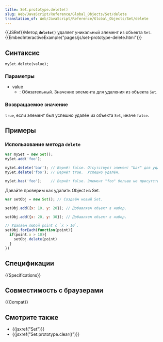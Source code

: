 ```yaml
---
title: Set.prototype.delete()
slug: Web/JavaScript/Reference/Global_Objects/Set/delete
translation_of: Web/JavaScript/Reference/Global_Objects/Set/delete
---
```


{{JSRef}}Метод **`delete()`** удаляет уникальный элемент из объекта `Set`.{{EmbedInteractiveExample("pages/js/set-prototype-delete.html")}}

## Синтаксис

```
mySet.delete(value);
```

### Параметры

- value
  - : Обязательный. Значение элемента для удаления из объекта `Set`.

### Возвращаемое значение

`true`, если элемент был успешно удалён из объекта `Set`, иначе `false`.

## Примеры

### Использование метода `delete`

```js
var mySet = new Set();
mySet.add('foo');

mySet.delete('bar'); // Вернёт false. Отсутствует элемент "bar" для удаления.
mySet.delete('foo'); // Вернёт true.  Успешно удалён.

mySet.has('foo');    // Вернёт false. Элемент "foo" больше не присутствует.
```

Давайте проверим как удалить Object из Set.

```js
var setObj = new Set(); // Создаём новый Set.

setObj.add({x: 10, y: 20}); // Добавляем объект в набор.

setObj.add({x: 20, y: 30}); // Добавляем объект в набор.

// Удаляем любой point с `x > 10`.
setObj.forEach(function(point){
  if(point.x > 10){
    setObj.delete(point)
  }
})
```

## Спецификации

{{Specifications}}

## Совместимость с браузерами

{{Compat}}

## Смотрите также

- {{jsxref("Set")}}
- {{jsxref("Set.prototype.clear()")}}
